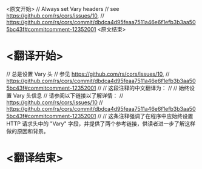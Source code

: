 
<原文开始>
		// Always set Vary headers
		// see https://github.com/rs/cors/issues/10,
		// https://github.com/rs/cors/commit/dbdca4d95feaa7511a46e6f1efb3b3aa505bc43f#commitcomment-12352001
<原文结束>

# <翻译开始>
// 总是设置 Vary 头
// 参见 https://github.com/rs/cors/issues/10,
// https://github.com/rs/cors/commit/dbdca4d95feaa7511a46e6f1efb3b3aa505bc43f#commitcomment-12352001
// 
// 这段注释的中文翻译为：
// 
// 始终设置 Vary 头信息
// 请参阅以下链接以了解详情：
// https://github.com/rs/cors/issues/10
// https://github.com/rs/cors/commit/dbdca4d95feaa7511a46e6f1efb3b3aa505bc43f#commitcomment-12352001
// 
// 这条注释强调了在程序中应始终设置 HTTP 请求头中的 "Vary" 字段，并提供了两个参考链接，供读者进一步了解这样做的原因和背景。
# <翻译结束>

